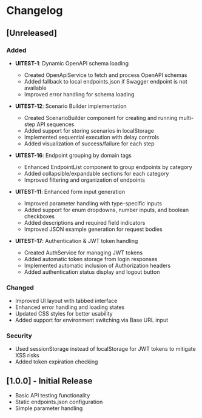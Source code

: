 # Changelog

## [Unreleased]

### Added
- **UITEST-1**: Dynamic OpenAPI schema loading 
  - Created OpenApiService to fetch and process OpenAPI schemas
  - Added fallback to local endpoints.json if Swagger endpoint is not available
  - Improved error handling for schema loading

- **UITEST-12**: Scenario Builder implementation
  - Created ScenarioBuilder component for creating and running multi-step API sequences
  - Added support for storing scenarios in localStorage
  - Implemented sequential execution with delay controls
  - Added visualization of success/failure for each step

- **UITEST-16**: Endpoint grouping by domain tags
  - Enhanced EndpointList component to group endpoints by category
  - Added collapsible/expandable sections for each category
  - Improved filtering and organization of endpoints

- **UITEST-11**: Enhanced form input generation
  - Improved parameter handling with type-specific inputs
  - Added support for enum dropdowns, number inputs, and boolean checkboxes
  - Added descriptions and required field indicators
  - Improved JSON example generation for request bodies

- **UITEST-17**: Authentication & JWT token handling
  - Created AuthService for managing JWT tokens
  - Added automatic token storage from login responses
  - Implemented automatic inclusion of Authorization headers
  - Added authentication status display and logout button

### Changed
- Improved UI layout with tabbed interface
- Enhanced error handling and loading states
- Updated CSS styles for better usability
- Added support for environment switching via Base URL input

### Security
- Used sessionStorage instead of localStorage for JWT tokens to mitigate XSS risks
- Added token expiration checking

## [1.0.0] - Initial Release

- Basic API testing functionality
- Static endpoints.json configuration
- Simple parameter handling 
